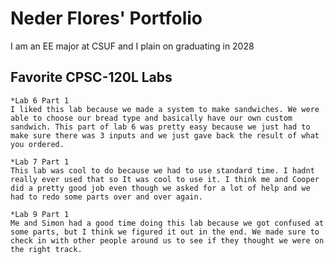 
# Neder Flores' Portfolio

I am an EE major at CSUF and I plain on graduating in 2028

## Favorite CPSC-120L Labs

    *Lab 6 Part 1
    I liked this lab because we made a system to make sandwiches. We were able to choose our bread type and basically have our own custom sandwich. This part of lab 6 was pretty easy because we just had to make sure there was 3 inputs and we just gave back the result of what you ordered. 

    *Lab 7 Part 1
    This lab was cool to do because we had to use standard time. I hadnt really ever used that so It was cool to use it. I think me and Cooper did a pretty good job even though we asked for a lot of help and we had to redo some parts over and over again.

    *Lab 9 Part 1
    Me and Simon had a good time doing this lab because we got confused at some parts, but I think we figured it out in the end. We made sure to check in with other people around us to see if they thought we were on the right track. 
